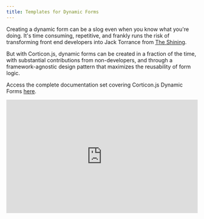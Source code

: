 ```yaml
---
title: Templates for Dynamic Forms
---
```


Creating a dynamic form can be a slog even when you know what you're doing. It's time consuming, repetitive, and frankly runs the risk of transforming front end developers into Jack Torrance from [The Shining](https://static.tumblr.com/72b7451c23e74696386ae2e2c05a8761/alu9pkg/eSdnfi67l/tumblr_static_7lu60nk316gw4sggg4owgcwgg_640_v2.jpg). 

But with Corticon.js, dynamic forms can be created in a fraction of the time, with substantial contributions from non-developers, and through a framework-agnostic design pattern that maximizes the reusability of form logic.

Access the complete documentation set covering Corticon.js Dynamic Forms [here](https://github.com/corticon/corticon.js-samples/blob/master/DynamicForms/README.md). 

<iframe height="300" style="width: 100%;" scrolling="no" title="Test Driver" src="https://codepen.io/SethMeldon/embed/yLwBKpm?default-tab=result" frameborder="no" loading="lazy" allowtransparency="true" allowfullscreen="true">
  See the Pen <a href="https://codepen.io/SethMeldon/pen/yLwBKpm">
  Test Driver</a> by Seth Meldon (<a href="https://codepen.io/SethMeldon">@SethMeldon</a>)
  on <a href="https://codepen.io">CodePen</a>.
</iframe>
